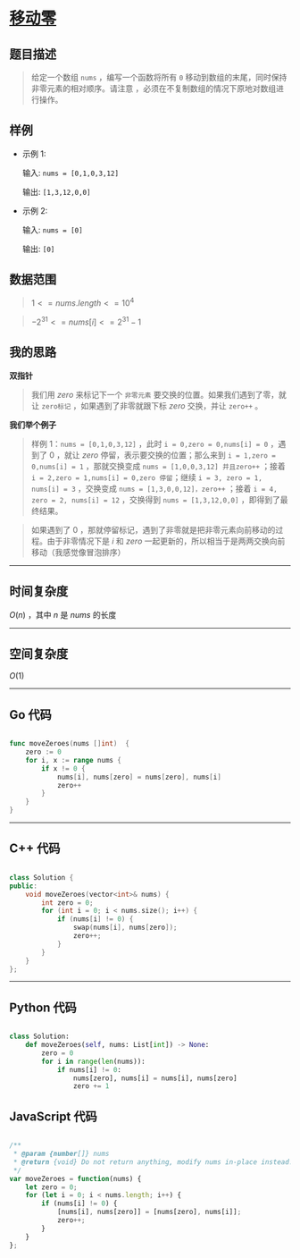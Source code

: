 # [移动零](https://leetcode.cn/problems/move-zeroes/description/?envType=study-plan-v2&envId=top-100-liked)
## 题目描述 

> 给定一个数组 `nums` ，编写一个函数将所有 `0` 移动到数组的末尾，同时保持非零元素的相对顺序。请注意 ，必须在不复制数组的情况下原地对数组进行操作。


## 样例

- 示例 $1$:

    输入: `nums = [0,1,0,3,12]`

    输出: `[1,3,12,0,0]`

- 示例 $2$:

    输入: `nums = [0]`

    输出: `[0]`




## 数据范围
> $1 <= nums.length <= 10^4$

> $-2^{31} <= nums[i] <= 2^{31} - 1$




## 我的思路

**双指针**

> 我们用 $zero$ 来标记下一个 `非零元素` 要交换的位置。如果我们遇到了零，就让 `zero标记` ，如果遇到了非零就跟下标 $zero$ 交换，并让 `zero++` 。

**我们举个例子**

> 样例 $1$：`nums = [0,1,0,3,12]` ，此时 `i = 0,zero = 0,nums[i] = 0` ，遇到了 $0$ ，就让 $zero$ 停留，表示要交换的位置；那么来到 `i = 1,zero = 0,nums[i] = 1` ，那就交换变成 `nums = [1,0,0,3,12] 并且zero++` ；接着 `i = 2,zero = 1,nums[i] = 0,zero 停留`；继续 `i = 3, zero = 1, nums[i] = 3` ，交换变成 `nums = [1,3,0,0,12]，zero++` ；接着 `i = 4, zero = 2, nums[i] = 12` ，交换得到 `nums = [1,3,12,0,0]` ，即得到了最终结果。

> 如果遇到了 $0$ ，那就停留标记，遇到了非零就是把非零元素向前移动的过程。由于非零情况下是 $i$ 和 $zero$ 一起更新的，所以相当于是两两交换向前移动（我感觉像冒泡排序）

---

## 时间复杂度

$O(n)$ ，其中 $n$ 是 $nums$ 的长度

---

## 空间复杂度

$O(1)$ 

---

## Go 代码

```Go

func moveZeroes(nums []int)  {
    zero := 0
    for i, x := range nums {
        if x != 0 {
            nums[i], nums[zero] = nums[zero], nums[i]
            zero++
        }
    }
}


```
---

## C++ 代码

```C++

class Solution {
public:
    void moveZeroes(vector<int>& nums) {
        int zero = 0;
        for (int i = 0; i < nums.size(); i++) {
            if (nums[i] != 0) {
                swap(nums[i], nums[zero]);
                zero++;
            }
        }
    }
};


```
---
## Python 代码

```Python

class Solution:
    def moveZeroes(self, nums: List[int]) -> None:
        zero = 0
        for i in range(len(nums)):
            if nums[i] != 0:
                nums[zero], nums[i] = nums[i], nums[zero]
                zero += 1


```



## JavaScript 代码

```JavaScript

/**
 * @param {number[]} nums
 * @return {void} Do not return anything, modify nums in-place instead.
 */
var moveZeroes = function(nums) {
    let zero = 0;
    for (let i = 0; i < nums.length; i++) {
        if (nums[i] != 0) {
            [nums[i], nums[zero]] = [nums[zero], nums[i]];
            zero++;
        }
    }
};

```
